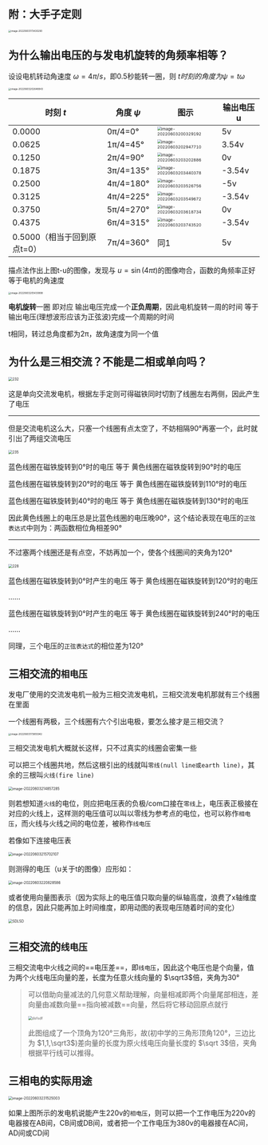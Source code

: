 ## 附：大手子定则

<div align=left><img src="assets/image-20220603173430290.png" alt="image-20220603173430290" style="zoom: 33%;" /></div>

## 为什么输出电压的与发电机旋转的角频率相等？

设设电机转动角速度 $\omega=4\pi/s$，即0.5秒能转一圈，则 $t时刻的角度为\psi=t\omega$

<div align=left><img src="assets/image-20220603202648943.png" alt="image-20220603202648943" style="zoom: 33%;" /></div>

| 时刻 $t$                    | 角度 $\psi$ | 图示                                                         | 输出电压u |
| --------------------------- | ----------- | ------------------------------------------------------------ | --------- |
| 0.0000                      | 0π/4=0°     | <img src="assets/image-20220603200329192.png" alt="image-20220603200329192" style="zoom: 50%;" /> | 5v        |
| 0.0625                      | 1π/4=45°    | <img src="assets/image-20220603202947710.png" alt="image-20220603202947710" style="zoom: 50%;" /> | 3.54v     |
| 0.1250                      | 2π/4=90°    | <img src="assets/image-20220603203202886.png" alt="image-20220603203202886" style="zoom:50%;" /> | 0v        |
| 0.1875                      | 3π/4=135°   | <img src="assets/image-20220603203440378.png" alt="image-20220603203440378" style="zoom:50%;" /> | -3.54v    |
| 0.2500                      | 4π/4=180°   | <img src="assets/image-20220603203526756.png" alt="image-20220603203526756" style="zoom:50%;" /> | -5v       |
| 0.3125                      | 4π/4=225°   | <img src="assets/image-20220603203549672.png" alt="image-20220603203549672" style="zoom:50%;" /> | -3.54v    |
| 0.3750                      | 5π/4=270°   | <img src="assets/image-20220603203618734.png" alt="image-20220603203618734" style="zoom:50%;" /> | 0v        |
| 0.4375                      | 6π/4=315°   | <img src="assets/image-20220603203743520.png" alt="image-20220603203743520" style="zoom:50%;" /> | -3.54v    |
| 0.5000（相当于回到原点t=0） | 7π/4=360°   | 同1                                                          | 5v        |

描点法作出上图t-u的图像，发现与 $u=\sin(4\pi t)$的图像吻合，函数的角频率正好等于电机的角速度

<div align=left><img src="assets/image-20220603205430898.png" alt="image-20220603205430898" style="zoom:33%;" /></div>

 **电机旋转**一圈 即对应 输出电压完成一个**正负周期**，因此电机旋转一周的时间 等于 输出电压(理想波形应该为正弦波)完成一个周期的时间

t相同，转过总角度都为2π，故角速度为同一个值



## 为什么是三相交流？不能是二相或单向吗？

<div align=left><img src="assets/232.gif" alt="232" style="zoom:50%;" /></div>

这是单向交流发电机，根据左手定则可得磁铁同时切割了线圈左右两侧，因此产生了电压

------

但是交流电机这么大，只塞一个线圈有点太空了，不妨相隔90°再塞一个，此时就引出了两组交流电压

<div align=left><img src="assets/235.gif" alt="235" style="zoom: 50%;" /></div>

蓝色线圈在磁铁旋转到0°时的电压 等于 黄色线圈在磁铁旋转到90°时的电压

蓝色线圈在磁铁旋转到20°时的电压 等于 黄色线圈在磁铁旋转到110°时的电压

蓝色线圈在磁铁旋转到40°时的电压 等于 黄色线圈在磁铁旋转到130°时的电压

因此黄色线圈上的电压总是比蓝色线圈的电压晚90°，这个结论表现在电压的`正弦表达式`中则为：两函数相位角相差90°

------

不过塞两个线圈还是有点空，不妨再加一个，使各个线圈间的夹角为120°

<div align=left><img src="assets/228.gif" alt="228" style="zoom:50%;" /></div>

蓝色线圈在磁铁旋转到0°时产生的电压 等于 黄色线圈在磁铁旋转到120°时的电压

……

蓝色线圈在磁铁旋转到0°时产生的电压 等于 黄色线圈在磁铁旋转到240°时的电压

……

同理，三个电压的`正弦表达式`的相位差为120°



## 三相交流的`相电压`

发电厂使用的交流发电机一般为三相交流发电机，三相交流发电机那就有三个线圈在里面

一个线圈有两极，三个线圈有六个引出电极，要怎么接才是三相交流？

<div align=left><img src="assets/image-20220603173855942.png" alt="image-20220603173855942" style="zoom: 33%;" /></div>

三相交流发电机大概就长这样，只不过真实的线圈会密集一些

可以把三个线圈共地，然后这根引出的线就叫`零线(null line或earth line)`，其余的三根叫`火线(fire line)`

<div align=left><img src="assets/image-20220603214857285.png" alt="image-20220603214857285" style="zoom:50%;" /></div>

则若想知道`火线`的电位，则应把电压表的负极/com口接在`零线`上，电压表正极接在对应的火线上，这样测的电压值可以叫以零线为参考点的电位，也可以称作`相电压`，而火线与火线之间的电位差，被称作`线电压`

若像如下连接电压表

<div align=left><img src="assets/image-20220603215702107.png" alt="image-20220603215702107" style="zoom:50%;" /></div>

则测得的电压（u关于t的图像）应形如：

<div align=left><img src="assets/image-20220603220828586.png" alt="image-20220603220828586" style="zoom:50%;" /></div>

或者使用向量图表示（因为实际上的电压值只取向量的纵轴高度，浪费了x轴维度的信息，因此只能再加上时间维度，即用动图的表现电压随着时间的变化）

<div align=left><img src="assets/SDLSD.gif" alt="SDLSD" style="zoom:50%;" /></div>



## 三相交流的`线电压`

三相交流电中火线之间的==电压差==，即`线电压`，因此这个电压也是个向量，值为两个火线电压向量的差，长度为任意火线向量的 $\sqrt3$倍，夹角为30°

> 可以借助向量减法的几何意义帮助理解，向量相减即两个向量尾部相连，差向量由减数向量==指向被减数==向量，然后将它移动回原点就行
>
> <div align=left><img src="assets/dsfsdf.gif" alt="dsfsdf" style="zoom:50%;" /></div>
>
> 此图组成了一个顶角为120°三角形，故(初中学的三角形顶角120°，三边比为 $1,1,\sqrt3$)差向量的长度为原火线电压向量长度的 $\sqrt 3$倍，夹角根据平行线可以推得。



## 三相电的实际用途

<div align=left><img src="assets/image-20220603231525003.png" alt="image-20220603231525003" style="zoom:50%;" /></div>

如果上图所示的发电机说能产生220v的`相电压`，则可以把一个工作电压为220v的电器接在AB间，CB间或DB间，或者把一个工作电压为380v的电器接在AC间，AD间或CD间